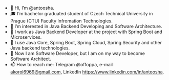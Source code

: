 - 👋 Hi, I’m @antoosha.
-  :mortar_board: I’m bachelor graduated student of Czech Technical University in Prague (CTU) Faculty Infromation Technologies.  
- 👀 I’m interested in Java Backend Developing and Software Architecture.
- 🌱 I work as Java Backend Developer at the project with Spring Boot and Microservices.
- 🌱 I use Java Core, Spring Boot, Spring Cloud, Spring Security and other Java backend technologies.
- 🌱 Now I am Software Developer, but I am on my way to become Software Architect.
- 📫 How to reach me: Telegram @offoppa, e-mail akorol6969@gmail.com, LinkedIn https://www.linkedin.com/in/antoosha.
<!---
antoosha/antoosha is a ✨ special ✨ repository because its `README.md` (this file) appears on your GitHub profile.
You can click the Preview link to take a look at your changes.
--->
